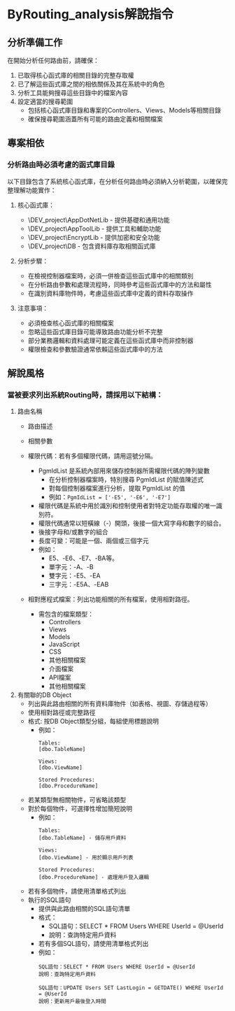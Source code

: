 <!--
maintainers:
  - name: Robbin Lee
    email: robbin0919@domain.com 
Last Modified: 2025-06-01 
Version: 1.1.0
Description: 
此文件提供一套標準化的指導方針，用於ByRouting分析列出系統功能清單。 
-->
# ByRouting_analysis解說指令

## 分析準備工作

在開始分析任何路由前，請確保：

1. 已取得核心函式庫的相關目錄的完整存取權
2. 已了解這些函式庫之間的相依關係及其在系統中的角色
3. 分析工具能夠搜尋這些目錄中的檔案內容
4. 設定適當的搜尋範圍
   - 包括核心函式庫目錄和專案的Controllers、Views、Models等相關目錄
   - 確保搜尋範圍涵蓋所有可能的路由定義和相關檔案

## 專案相依

### 分析路由時必須考慮的函式庫目錄

以下目錄包含了系統核心函式庫，在分析任何路由時必須納入分析範圍，以確保完整理解功能實作：

1. 核心函式庫：
   - \DEV_project\AppDotNetLib - 提供基礎和通用功能
   - \DEV_project\AppToolLib - 提供工具和輔助功能
   - \DEV_project\EncryptLib - 提供加密和安全功能
   - \DEV_project\DB - 包含資料庫存取相關函式庫

2. 分析步驟：
   - 在檢視控制器檔案時，必須一併檢查這些函式庫中的相關類別
   - 在分析路由參數和處理流程時，同時參考這些函式庫中的方法和屬性
   - 在識別資料庫物件時，考慮這些函式庫中定義的資料存取操作

3. 注意事項：
   - 必須檢查核心函式庫的相關檔案
   - 忽略這些函式庫目錄可能導致路由功能分析不完整
   - 部分業務邏輯和資料處理可能定義在這些函式庫中而非控制器
   - 權限檢查和參數驗證通常依賴這些函式庫中的方法

## 解說風格
### 當被要求列出系統Routing時，請採用以下結構：

 1. 路由名稱
    - 路由描述
    - 相關參數
    - 權限代碼：若有多個權限代碼，請用逗號分隔。
      - PgmIdList 是系統內部用來儲存控制器所需權限代碼的陣列變數
        - 在分析控制器檔案時，特別搜尋 PgmIdList 的賦值陳述式
        - 對每個控制器檔案進行分析，提取 PgmIdList 的值
        - 例如：`PgmIdList = ['-E5', '-E6', '-E7']`
      - 權限代碼是系統中用於識別和控制使用者對特定功能存取權的唯一識別符。
      - 權限代碼通常以短橫線（-）開頭，後接一個大寫字母和數字的組合。
      - 後接字母和/或數字的組合
      - 長度可變：可能是一個、兩個或三個字元
      - 例如：
        - E5、-E6、-E7、-BA等。
        - 單字元：-A、-B
        - 雙字元：-E5、-EA
        - 三字元：-E5A、-EAB
  
    - 相對應程式檔案：列出功能相關的所有檔案，使用相對路徑。
      - 需包含的檔案類型：
         - Controllers
         - Views
         - Models
         - JavaScript
         - CSS
         - 其他相關檔案
         - 介面檔案
         - API檔案
         - 其他相關檔案
 2. 有關聯的DB Object
    - 列出與此路由相關的所有資料庫物件（如表格、視圖、存儲過程等）
    - 使用相對路徑或完整路徑
    - 格式: 按DB Object類型分組，每組使用標題說明
      - 例如：
        ```
        Tables:
        [dbo.TableName]
        
        Views:
        [dbo.ViewName]
        
        Stored Procedures:
        [dbo.ProcedureName]
        ```
    - 若某類型無相關物件，可省略該類型
    - 對於每個物件，可選擇性增加簡短說明
      - 例如：
        ```
        Tables:
        [dbo.TableName] - 儲存用戶資料
        
        Views:
        [dbo.ViewName] - 用於顯示用戶列表
        
        Stored Procedures:
        [dbo.ProcedureName] - 處理用戶登入邏輯
        ```
    - 若有多個物件，請使用清單格式列出
    - 執行的SQL語句
      - 提供與此路由相關的SQL語句清單
      - 格式：
        - SQL語句：SELECT * FROM Users WHERE UserId = @UserId
        - 說明：查詢特定用戶資料
      - 若有多個SQL語句，請使用清單格式列出
      - 例如：
        ```
        SQL語句：SELECT * FROM Users WHERE UserId = @UserId
        說明：查詢特定用戶資料
        
        SQL語句：UPDATE Users SET LastLogin = GETDATE() WHERE UserId = @UserId
        說明：更新用戶最後登入時間
        ```
        